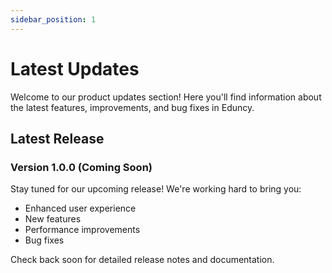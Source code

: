 ```yaml
---
sidebar_position: 1
---
```


# Latest Updates

Welcome to our product updates section! Here you'll find information about the latest features, improvements, and bug fixes in Eduncy.

## Latest Release

### Version 1.0.0 (Coming Soon)

Stay tuned for our upcoming release! We're working hard to bring you:

- Enhanced user experience
- New features
- Performance improvements
- Bug fixes

Check back soon for detailed release notes and documentation.
